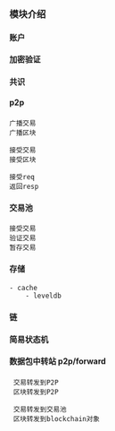 ### 模块介绍

#### 账户

#### 加密验证

#### 共识

#### p2p
    广播交易
    广播区块
    
    接受交易
    接受区块
    
    接受req
    返回resp

#### 交易池
    接受交易
    验证交易
    暂存交易

#### 存储
    - cache
        - leveldb

#### 链
    

#### 简易状态机

#### 数据包中转站 p2p/forward
     交易转发到P2P
     区块转发到P2P
     
     交易转发到交易池
     区块转发到blockchain对象




